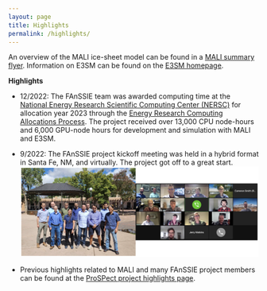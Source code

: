 ```yaml
---
layout: page
title: Highlights
permalink: /highlights/
---
```


An overview of the MALI ice-sheet model can be found in a [MALI summary flyer](https://climatemodeling.science.energy.gov/sites/default/files/technical-highlights/TechnicalHighlight_MALI.pdf).
Information on E3SM can be found on the [E3SM homepage](https://e3sm.org/).


**Highlights**


* 12/2022: The FAnSSIE team was awarded computing time at the [National Energy Research Scientific Computing Center (NERSC)](https://www.nersc.gov/) for allocation year 2023 through the [Energy Research Computing Allocations Process](https://www.nersc.gov/users/accounts/allocations/request-form/).  The project received over 13,000 CPU node-hours and 6,000 GPU-node hours for development and simulation with MALI and E3SM.

* 9/2022: The FAnSSIE project kickoff meeting was held in a hybrid format in Santa Fe, NM, and virtually.  The project got off to a great start.
![abumipMali](images/kickoff-meeting-photo.png)

* Previous highlights related to MALI and many FAnSSIE project members can be found at the [ProSPect project highlights page](https://doe-prospect.github.io/highlights).
